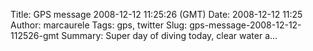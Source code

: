 Title: GPS message 2008-12-12 11:25:26 (GMT)
Date: 2008-12-12 11:25
Author: marcaurele
Tags: gps, twitter
Slug: gps-message-2008-12-12-112526-gmt
Summary: Super day of diving today, clear water a...

<div id="gmap_20081212_032526" class="gmap"></div><script type="text/javascript">var gmap_20081212_032526={latitude:8.57127,longitude:97.6318,date:"2008-12-12 11:25:26 GMT",message:"Super day of diving today, clear water and almost no crowd. Tonight it's BBQ on the boat :) Similan islands are amazing"};</script><script type="text/javascript" src="http://maps.google.com/maps?file=api&v=2&key=ABQIAAAAQAIOvERX26PIpIrh8sl_gRTtWEQBmOtJcMt1yzdnv7RWxqz1XxS_KYfmkM8Ye2Ypnzn4_F4H1HTKLQ"></script><script type="text/javascript" src="/sites/shakeyourlife.com/themes/syl_1_0/js/syl_googlemaps.js"></script></div>
